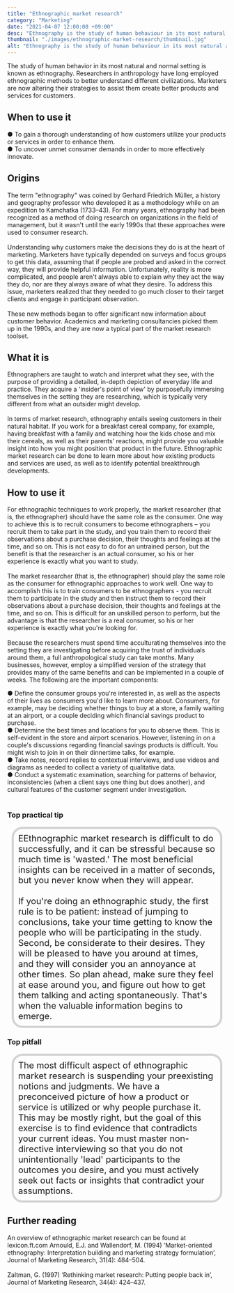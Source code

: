 ```yaml
---
title: "Ethnographic market research"
category: "Marketing"
date: "2021-04-07 12:00:00 +09:00"
desc: "Ethnography is the study of human behaviour in its most natural and typical context"
thumbnail: "./images/ethnographic-market-research/thumbnail.jpg"
alt: "Ethnography is the study of human behaviour in its most natural and typical context."
---
```



The study of human behavior in its most natural and normal setting is known as ethnography. Researchers in anthropology have long employed ethnographic methods to better understand different civilizations. Marketers are now altering their strategies to assist them create better products and services for customers. <br>

## When to use it

● To gain a thorough understanding of how customers utilize your products or services in order to enhance them. <br>
● To uncover unmet consumer demands in order to more effectively innovate.
<br>

## Origins
The term "ethnography" was coined by Gerhard Friedrich Müller, a history and geography professor who developed it as a methodology while on an expedition to Kamchatka (1733–43). For many years, ethnography had been recognized as a method of doing research on organizations in the field of management, but it wasn't until the early 1990s that these approaches were used to consumer research. <br><br>
Understanding why customers make the decisions they do is at the heart of marketing. Marketers have typically depended on surveys and focus groups to get this data, assuming that if people are probed and asked in the correct way, they will provide helpful information. Unfortunately, reality is more complicated, and people aren't always able to explain why they act the way they do, nor are they always aware of what they desire. To address this issue, marketers realized that they needed to go much closer to their target clients and engage in participant observation. <br><br>
These new methods began to offer significant new information about customer behavior. Academics and marketing consultancies picked them up in the 1990s, and they are now a typical part of the market research toolset. <br>

## What it is
Ethnographers are taught to watch and interpret what they see, with the purpose of providing a detailed, in-depth depiction of everyday life and practice. They acquire a 'insider's point of view' by purposefully immersing themselves in the setting they are researching, which is typically very different from what an outsider might develop. <br><br>
In terms of market research, ethnography entails seeing customers in their natural habitat. If you work for a breakfast cereal company, for example, having breakfast with a family and watching how the kids chose and mix their cereals, as well as their parents' reactions, might provide you valuable insight into how you might position that product in the future. Ethnographic market research can be done to learn more about how existing products and services are used, as well as to identify potential breakthrough developments. <br>

## How to use it
For ethnographic techniques to work properly, the market researcher (that is, the ethnographer) should have the same role as the consumer. One way to achieve this is to recruit consumers to become ethnographers – you recruit them to take part in the study, and you train them to record their observations about a purchase decision, their thoughts and feelings at the time, and so on. This is not easy to do for an untrained person, but the benefit is that the researcher is an actual consumer, so his or her experience is exactly what you want to study.<br><br>
The market researcher (that is, the ethnographer) should play the same role as the consumer for ethnographic approaches to work well. One way to accomplish this is to train consumers to be ethnographers - you recruit them to participate in the study and then instruct them to record their observations about a purchase decision, their thoughts and feelings at the time, and so on. This is difficult for an unskilled person to perform, but the advantage is that the researcher is a real consumer, so his or her experience is exactly what you're looking for. <br><br>
Because the researchers must spend time acculturating themselves into the setting they are investigating before acquiring the trust of individuals around them, a full anthropological study can take months. Many businesses, however, employ a simplified version of the strategy that provides many of the same benefits and can be implemented in a couple of weeks. The following are the important components:

● Define the consumer groups you're interested in, as well as the aspects of their lives as consumers you'd like to learn more about. Consumers, for example, may be deciding whether things to buy at a store, a family waiting at an airport, or a couple deciding which financial savings product to purchase. <br>
● Determine the best times and locations for you to observe them. This is self-evident in the store and airport scenarios. However, listening in on a couple's discussions regarding financial savings products is difficult. You might wish to join in on their dinnertime talks, for example. <br>
● Take notes, record replies to contextual interviews, and use videos and diagrams as needed to collect a variety of qualitative data. <br>
● Conduct a systematic examination, searching for patterns of behavior, inconsistencies (when a client says one thing but does another), and cultural features of the customer segment under investigation. <br><br>

### Top practical tip
<div style="background:transparent;
            border-radius: 25px; 
            font-size: 20px; 
            padding: 10px; 
            border: 5px solid lightgray; 
            margin: 10px;">EEthnographic market research is difficult to do successfully, and it can be stressful because so much time is 'wasted.' The most beneficial insights can be received in a matter of seconds, but you never know when they will appear.<br><br>
If you're doing an ethnographic study, the first rule is to be patient: instead of jumping to conclusions, take your time getting to know the people who will be participating in the study. Second, be considerate to their desires. They will be pleased to have you around at times, and they will consider you an annoyance at other times. So plan ahead, make sure they feel at ease around you, and figure out how to get them talking and acting spontaneously. That's when the valuable information begins to emerge.<br></div>

### Top pitfall
<div style="background:transparent;
            border-radius: 25px; 
            font-size: 20px; 
            padding: 10px; 
            border: 5px solid lightgray; 
            margin: 10px;">
The most difficult aspect of ethnographic market research is suspending your preexisting notions and judgments. We have a preconceived picture of how a product or service is utilized or why people purchase it. This may be mostly right, but the goal of this exercise is to find evidence that contradicts your current ideas. You must master non-directive interviewing so that you do not unintentionally 'lead' participants to the outcomes you desire, and you must actively seek out facts or insights that contradict your assumptions. <br></div>

## Further reading
An overview of ethnographic market research can be found at lexicon.ft.com
Arnould, E.J. and Wallendorf, M. (1994) ‘Market-oriented ethnography: Interpretation building and marketing strategy formulation’, Journal of Marketing Research, 31(4): 484–504.<br><br>
Zaltman, G. (1997) ‘Rethinking market research: Putting people back in’, Journal of Marketing Research, 34(4): 424–437.<br>
